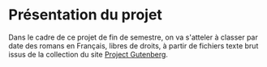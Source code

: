 # Présentation du projet

Dans le cadre de ce projet de fin de semestre, on va s'atteler à classer par date des romans en Français, libres de droits, à partir de fichiers texte brut issus de la collection du site [Project Gutenberg](https://www.gutenberg.org).

